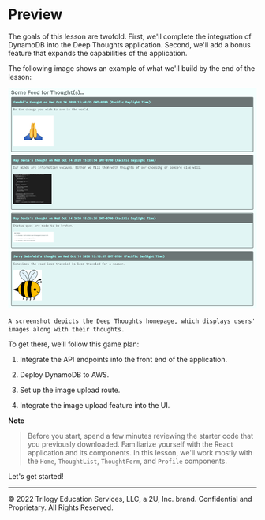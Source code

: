 # Preview

The goals of this lesson are twofold. First, we'll complete the integration of DynamoDB into the Deep Thoughts application. Second, we'll add a bonus feature that expands the capabilities of the application.

The following image shows an example of what we'll build by the end of the lesson:

![](../Images/150-images.png)

`A screenshot depicts the Deep Thoughts homepage, which displays users' images along with their thoughts.`

To get there, we’ll follow this game plan:

1. Integrate the API endpoints into the front end of the application.

2. Deploy DynamoDB to AWS.

3. Set up the image upload route.

4. Integrate the image upload feature into the UI.

**Note**

> Before you start, spend a few minutes reviewing the starter code that you previously downloaded. Familiarize yourself with the React application and its components. In this lesson, we'll work mostly with the `Home`, `ThoughtList`, `ThoughtForm`, and `Profile` components.

Let's get started!

---
© 2022 Trilogy Education Services, LLC, a 2U, Inc. brand. Confidential and Proprietary. All Rights Reserved.